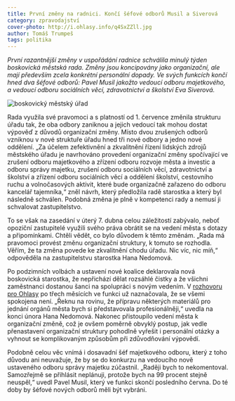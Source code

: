 ```yaml
---
title: První změny na radnici. Končí šéfové odborů Musil a Siverová
category: zpravodajství
cover-photo: http://i.ohlasy.info/q4SxZZll.jpg
author: Tomáš Trumpeš
tags: politika
---
```


*První razantnější změny v uspořádání radnice schválila minulý týden boskovická městská rada. Změny jsou koncipovány jako organizační, ale mají především zcela konkrétní personální dopady. Ve svých funkcích končí hned dva šéfové odborů: Pavel Musil jakožto vedoucí odboru majetkového, a vedoucí odboru sociálních věcí, zdravotnictví a školství Eva Siverová.*

<img src="http://i.ohlasy.info/q4SxZZl.jpg" alt="boskovický městský úřad" class="img-responsive">

Rada využila své pravomoci a s platností od 1. července změnila strukturu úřadu tak, že oba odbory zaniknou a jejich vedoucí tak mohou dostat výpověď z důvodů organizační změny. Místo dvou zrušených odborů vzniknou v nové struktuře úřadu hned tři nové odbory a jedno nové oddělení. „Za účelem zefektivnění a zkvalitnění řízení lidských zdrojů městského úřadu je navrhováno provedení organizační změny spočívající ve zrušení odboru majetkového a zřízení odboru rozvoje města a investic a odboru správy majetku, zrušení odboru sociálních věcí, zdravotnictví a školství a zřízení odboru sociálních věcí a oddělení školství, cestovního ruchu a volnočasových aktivit, které bude organizačně zařazeno do odboru kancelář tajemníka,“ zněl návrh, který předložila radě starostka a který byl následně schválen. Podobná změna je plně v kompetenci rady a nemusí ji schvalovat zastupitelstvo.

To se však na zasedání v úterý 7. dubna celou záležitostí zabývalo, neboť opoziční zastupitelé využili svého práva obrátit se na vedení města s dotazy a připomínkami. Chtěli vědět, co bylo důvodem k těmto změnám. „Rada má pravomoci provést změnu organizační struktury, k tomuto se rozhodla. Věřím, že ta změna povede ke zkvalitnění chodu úřadu. Nic víc, nic míň,“ odpověděla na zastupitelstvu starostka Hana Nedomová.

Po podzimních volbách a ustavení nové koalice deklarovala nová boskovická  starostka, že nepřichází dělat rozsáhlé čistky a že všichni zaměstnanci dostanou šanci na spolupráci s novým vedením. V [rozhovoru pro Ohlasy](/clanky/2015/02/rozhovor-hana-nedomova.html) po třech měsících ve funkci už naznačovala, že se všemi spokojena není. „Řeknu na rovinu, že přípravu některých materiálů pro jednání orgánů města bych si představovala profesionálněji,“ uvedla na konci února Hana Nedomová. Nakonec přistoupilo vedení města k organizační změně, což je ovšem poměrně obvyklý postup, jak vedle přenastavení organizační struktury pohodlně vyřešit i personální otázky a vyhnout se komplikovaným způsobům při zdůvodňování výpovědí.

Podobně celou věc vnímá i dosavadní šéf majetkového odboru, který z toho důvodu ani neuvažuje, že by se do konkurzu na vedoucího nově ustaveného odboru správy majetku zúčastnil. „Raději bych to nekomentoval. Samozřejmě se přihlásit neplánuji, protože bych na 99 procent stejně neuspěl,“ uvedl Pavel Musil, který ve funkci skončí posledního června. Do té doby by šéfové nových odborů měli být vybráni.